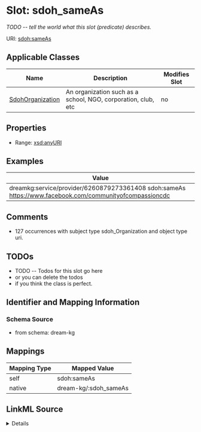 

# Slot: sdoh_sameAs


_TODO -- tell the world what this slot (predicate) describes._





URI: [sdoh:sameAs](http://schema.org/sameAs)



<!-- no inheritance hierarchy -->





## Applicable Classes

| Name | Description | Modifies Slot |
| --- | --- | --- |
| [SdohOrganization](../classes/SdohOrganization.md) | An organization such as a school, NGO, corporation, club, etc |  no  |







## Properties

* Range: [xsd:anyURI](http://www.w3.org/2001/XMLSchema#anyURI)






## Examples

| Value |
| --- |
| dreamkg:service/provider/6260879273361408 sdoh:sameAs https://www.facebook.com/communityofcompassioncdc |

## Comments

* 127 occurrences with subject type sdoh_Organization and object type uri.

## TODOs

* TODO -- Todos for this slot go here
* or you can delete the todos
* if you think the class is perfect.

## Identifier and Mapping Information







### Schema Source


* from schema: dream-kg




## Mappings

| Mapping Type | Mapped Value |
| ---  | ---  |
| self | sdoh:sameAs |
| native | dream-kg/:sdoh_sameAs |




## LinkML Source

<details>
```yaml
name: sdoh_sameAs
description: TODO -- tell the world what this slot (predicate) describes.
todos:
- TODO -- Todos for this slot go here
- or you can delete the todos
- if you think the class is perfect.
comments:
- 127 occurrences with subject type sdoh_Organization and object type uri.
examples:
- value: dreamkg:service/provider/6260879273361408 sdoh:sameAs https://www.facebook.com/communityofcompassioncdc
from_schema: dream-kg
rank: 1000
slot_uri: sdoh:sameAs
alias: sdoh_sameAs
domain_of:
- sdoh_Organization
range: uri

```
</details>